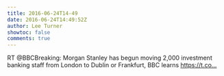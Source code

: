 ```yaml
---
title: 2016-06-24T14-49
date: 2016-06-24T14:49:52Z
author: Lee Turner
showtoc: false
comments: true
---
```


RT @BBCBreaking: Morgan Stanley has begun moving 2,000 investment banking staff from London to Dublin or Frankfurt, BBC learns https://t.co…

